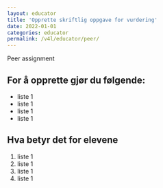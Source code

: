 ```yaml
---
layout: educator
title: 'Opprette skriftlig oppgave for vurdering'
date: 2022-01-01
categories: educator
permalink: /v4l/educator/peer/
---
```


Peer assignment

## For å opprette gjør du følgende:

- liste 1
- liste 1
- liste 1
- liste 1

## Hva betyr det for elevene

1. liste 1
2. liste 1
3. liste 1
4. liste 1
